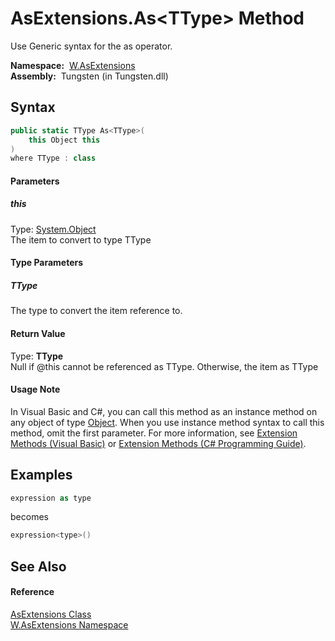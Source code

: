 AsExtensions.As&lt;TType> Method
================================
   Use Generic syntax for the as operator.

  **Namespace:**  [W.AsExtensions][1]  
  **Assembly:**  Tungsten (in Tungsten.dll)

Syntax
------

```csharp
public static TType As<TType>(
	this Object this
)
where TType : class

```

#### Parameters

##### *this*
Type: [System.Object][2]  
The item to convert to type TType

#### Type Parameters

##### *TType*
The type to convert the item reference to.

#### Return Value
Type: **TType**  
Null if @this cannot be referenced as TType. Otherwise, the item as TType
#### Usage Note
In Visual Basic and C#, you can call this method as an instance method on any object of type [Object][2]. When you use instance method syntax to call this method, omit the first parameter. For more information, see [Extension Methods (Visual Basic)][3] or [Extension Methods (C# Programming Guide)][4].

Examples
--------

```csharp
expression as type
```
 becomes 
```csharp
expression<type>()
```


See Also
--------

#### Reference
[AsExtensions Class][5]  
[W.AsExtensions Namespace][1]  

[1]: ../README.md
[2]: http://msdn.microsoft.com/en-us/library/e5kfa45b
[3]: http://msdn.microsoft.com/en-us/library/bb384936.aspx
[4]: http://msdn.microsoft.com/en-us/library/bb383977.aspx
[5]: README.md